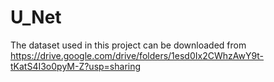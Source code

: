 # U_Net

 The dataset used in this project can be downloaded from  https://drive.google.com/drive/folders/1esd0Ix2CWhzAwY9t-tKatS4I3o0pyM-Z?usp=sharing
